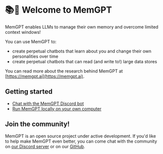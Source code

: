 # 📚🦙 Welcome to MemGPT

MemGPT enables LLMs to manage their own memory and overcome limited context windows!

You can use MemGPT to:

* create perpetual chatbots that learn about you and change their own personalities over time
* create perpetual chatbots that can read (and write to!) large data stores

You can read more about the research behind MemGPT at [https://memgpt.ai](https://memgpt.ai).

## Getting started

* [Chat with the MemGPT Discord bot](discord_bot.md)
* [Run MemGPT locally on your own computer](quickstart.md)

## Join the community!

MemGPT is an open source project under active development. If you'd like to help make MemGPT even better, you can come chat with the community on [our Discord server](https://discord.gg/9GEQrxmVyE) or on our [GitHub](https://github.com/cpacker/MemGPT).